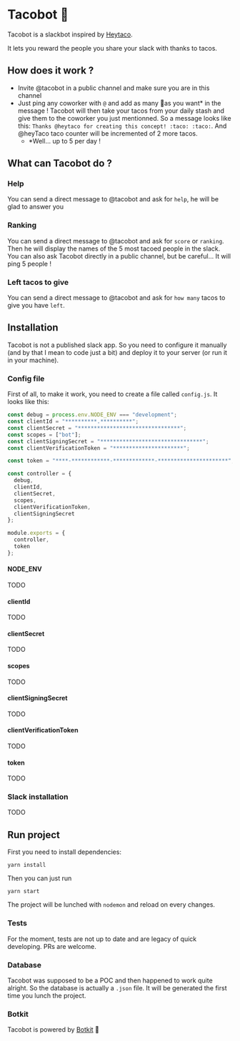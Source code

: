 # Tacobot 🌮

Tacobot is a slackbot inspired by [Heytaco](https://www.heytaco.chat/).

It lets you reward the people you share your slack with thanks to tacos.

## How does it work ?

- Invite @tacobot in a public channel and make sure you are in this channel
- Just ping any coworker with `@` and add as many 🌮as you want\* in the message ! Tacobot will then take your tacos from your daily stash and give them to the coworker you just mentionned. So a message looks like this: `Thanks @heytaco for creating this concept! :taco: :taco:`. And @heyTaco taco counter will be incremented of 2 more tacos.
  - \*Well... up to 5 per day !

## What can Tacobot do ?

### Help

You can send a direct message to @tacobot and ask for `help`, he will be glad to answer you

### Ranking

You can send a direct message to @tacobot and ask for `score` or `ranking`. Then he will display the names of the 5 most tacoed people in the slack. You can also ask Tacobot directly in a public channel, but be careful... It will ping 5 people !

### Left tacos to give

You can send a direct message to @tacobot and ask for `how many` tacos to give you have `left`.

## Installation

Tacobot is not a published slack app. So you need to configure it manually (and by that I mean to code just a bit) and deploy it to your server (or run it in your machine).

### Config file

First of all, to make it work, you need to create a file called `config.js`.
It looks like this:

```javascript
const debug = process.env.NODE_ENV === "development";
const clientId = "**********.**********";
const clientSecret = "********************************";
const scopes = ["bot"];
const clientSigningSecret = "********************************";
const clientVerificationToken = "**********************";

const token = "****-************-*************-**********************";

const controller = {
  debug,
  clientId,
  clientSecret,
  scopes,
  clientVerificationToken,
  clientSigningSecret
};

module.exports = {
  controller,
  token
};
```

#### NODE_ENV

TODO

#### clientId

TODO

#### clientSecret

TODO

#### scopes

TODO

#### clientSigningSecret

TODO

#### clientVerificationToken

TODO

#### token

TODO

### Slack installation

TODO

## Run project

First you need to install dependencies:

```shell
yarn install
```

Then you can just run

```shell
yarn start
```

The project will be lunched with `nodemon` and reload on every changes.

### Tests

For the moment, tests are not up to date and are legacy of quick developing.
PRs are welcome.

### Database

Tacobot was supposed to be a POC and then happened to work quite alright. So the database is actually a `.json` file. It will be generated the first time you lunch the project.

### Botkit

Tacobot is powered by [Botkit](https://botkit.ai/) 🚀
